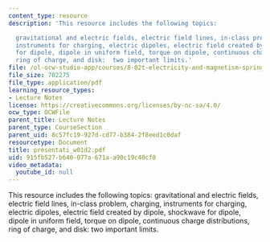 ```yaml
---
content_type: resource
description: 'This resource includes the following topics:

  gravitational and electric fields, electric field lines, in-class problem, charging,
  instruments for charging, electric dipoles, electric field created by dipole, shockwave
  for dipole, dipole in uniform field, torque on dipole, continuous charge distributions,
  ring of charge, and disk:  two important limits.'
file: /ol-ocw-studio-app/courses/8-02t-electricity-and-magnetism-spring-2005/915fb527b640077a671aa90c19c40cf0_presentati_w01d2.pdf
file_size: 702275
file_type: application/pdf
learning_resource_types:
- Lecture Notes
license: https://creativecommons.org/licenses/by-nc-sa/4.0/
ocw_type: OCWFile
parent_title: Lecture Notes
parent_type: CourseSection
parent_uid: 8c57fc19-927d-cd77-b384-2f8eed1c0daf
resourcetype: Document
title: presentati_w01d2.pdf
uid: 915fb527-b640-077a-671a-a90c19c40cf0
video_metadata:
  youtube_id: null
---
```

This resource includes the following topics:
gravitational and electric fields, electric field lines, in-class problem, charging, instruments for charging, electric dipoles, electric field created by dipole, shockwave for dipole, dipole in uniform field, torque on dipole, continuous charge distributions, ring of charge, and disk:  two important limits.